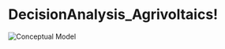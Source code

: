 # DecisionAnalysis_Agrivoltaics!
![Conceptual Model](https://user-images.githubusercontent.com/103245619/184829997-520cbe6b-7d50-470d-bf0c-c9c22ea0cb1b.png)
